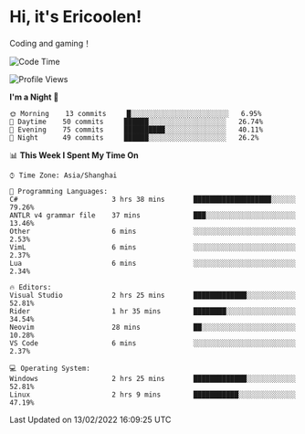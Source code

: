 # Hi, it's Ericoolen!
Coding and gaming！

<!--START_SECTION:waka-->
![Code Time](http://img.shields.io/badge/Code%20Time-175%20hrs%2013%20mins-blue)

![Profile Views](http://img.shields.io/badge/Profile%20Views-0-blue)

**I'm a Night 🦉** 

```text
🌞 Morning    13 commits     █░░░░░░░░░░░░░░░░░░░░░░░░   6.95% 
🌆 Daytime    50 commits     ██████░░░░░░░░░░░░░░░░░░░   26.74% 
🌃 Evening    75 commits     ██████████░░░░░░░░░░░░░░░   40.11% 
🌙 Night      49 commits     ██████░░░░░░░░░░░░░░░░░░░   26.2%

```


📊 **This Week I Spent My Time On** 

```text
⌚︎ Time Zone: Asia/Shanghai

💬 Programming Languages: 
C#                       3 hrs 38 mins       ███████████████████░░░░░░   79.26% 
ANTLR v4 grammar file    37 mins             ███░░░░░░░░░░░░░░░░░░░░░░   13.46% 
Other                    6 mins              ░░░░░░░░░░░░░░░░░░░░░░░░░   2.53% 
VimL                     6 mins              ░░░░░░░░░░░░░░░░░░░░░░░░░   2.37% 
Lua                      6 mins              ░░░░░░░░░░░░░░░░░░░░░░░░░   2.34%

🔥 Editors: 
Visual Studio            2 hrs 25 mins       █████████████░░░░░░░░░░░░   52.81% 
Rider                    1 hr 35 mins        ████████░░░░░░░░░░░░░░░░░   34.54% 
Neovim                   28 mins             ██░░░░░░░░░░░░░░░░░░░░░░░   10.28% 
VS Code                  6 mins              ░░░░░░░░░░░░░░░░░░░░░░░░░   2.37%

💻 Operating System: 
Windows                  2 hrs 25 mins       █████████████░░░░░░░░░░░░   52.81% 
Linux                    2 hrs 9 mins        ███████████░░░░░░░░░░░░░░   47.19%

```


 Last Updated on 13/02/2022 16:09:25 UTC
<!--END_SECTION:waka-->

